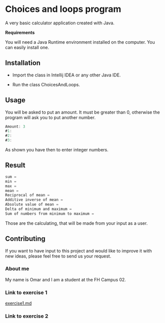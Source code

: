 # Choices and loops program

A very basic calculator application created with Java.

**Requirements**

You will need a Java Runtime environment installed on the computer. You can easily install one.

## Installation
* Import the class in Intellij IDEA or any other Java IDE.

* Run the class ChoicesAndLoops.



## Usage
You will be asked to put an amount.
It must be greater than 0, otherwise the program will ask you to put another number.

```java
Amount: 3
#1: 
#2:
#3:
```
As shown you have then to enter integer numbers.

## Result
```java
sum = 
min = 
max = 
mean = 
Reciprocal of mean = 
Additive inverse of mean = 
Absolute value of mean = 
Delta of minimum and maximum = 
Sum of numbers from minimum to maximum =  
```
Those are the calculating, that will be made from your input as a user.

## Contributing
If you want to have input to this project and would like to improve it with new ideas, please feel free to send us your request.

### About me
My name is Omar and I am a student at the FH Campus 02.


### **Link to exercise 1**
[exercise1.md](exercise1.md)

### Link to exercise 2